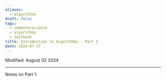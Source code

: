 ```yaml
---
aliases:
  - algorithms
draft: false
tags:
  - computerscience
  - algorithms
  - textbook
title: Introduction to Algorithms - Part 1
date: 2024-07-17
---
```

Modified: August 02 2024 

-------------------------------------------------------------------------------

Notes on Part 1.
